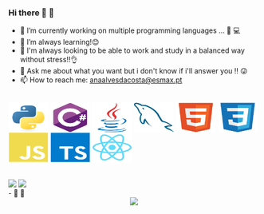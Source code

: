 ### Hi there 👀 🙂

- 🔭 I’m currently working on multiple programming languages ... 🤢 💻
- 🌱 I’m always learning!😊
- 🤔 I'm always looking to be able to work and study in a balanced way without stress!!👌
- 💬 Ask me about what you want but i don't know if i'll answer you !! 😜
- 📫 How to reach me: anaalvesdacosta@esmax.pt


<div style="display: inline_block"><br>
  <img align="center"  height="60" width="80" src="https://raw.githubusercontent.com/devicons/devicon/master/icons/python/python-original.svg">
  <img align="center"  height="60" width="80" src="https://raw.githubusercontent.com/devicons/devicon/master/icons/csharp/csharp-original.svg">
  <img align="center"  height="60" width="80" src="https://raw.githubusercontent.com/devicons/devicon/master/icons/java/java-original.svg">
  <img align="center"  height="60" width="80" src="https://raw.githubusercontent.com/devicons/devicon/master/icons/mysql/mysql-original.svg">
  <img align="center"  height="60" width="80" src="https://raw.githubusercontent.com/devicons/devicon/master/icons/html5/html5-original.svg">
  <img align="center"  height="60" width="80" src="https://raw.githubusercontent.com/devicons/devicon/master/icons/css3/css3-original.svg">
  <img align="center"  height="60" width="80" src="https://raw.githubusercontent.com/devicons/devicon/master/icons/javascript/javascript-plain.svg">
  <img align="center"  height="60" width="80" src="https://raw.githubusercontent.com/devicons/devicon/master/icons/typescript/typescript-plain.svg">
  <img align="center"  height="60" width="80" src="https://raw.githubusercontent.com/devicons/devicon/master/icons/react/react-original.svg">
</div>

<br>
<br>
<div>
    <a href = "mailto:anaalvesdacosta@esmax.pt"><img src="https://img.shields.io/badge/-Gmail-%23333?style=for-the-badge&logo=gmail&logoColor=white" target="_blank"></a>
    <a href="https://www.linkedin.com/in/rafaella-ballerini-45875016a" target="_blank"><img src="https://img.shields.io/badge/-LinkedIn-%230077B5?style=for-the-badge&logo=linkedin&logoColor=white" target="_blank"></a> 
</div>
- 👀 🙂

<div align="center">
<img src="https://github.com/anaalvescosta/anaalvescosta/assets/98751512/4a727912-4e34-4647-a042-3084b6aa3be5)" width="600">
</div>


